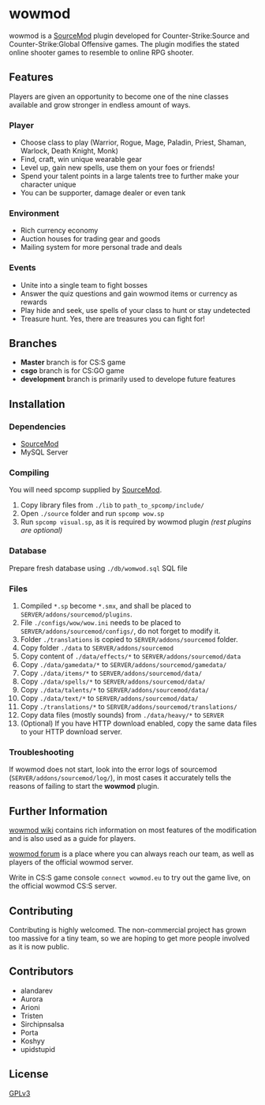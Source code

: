 wowmod
======
wowmod is a [SourceMod] plugin developed for Counter-Strike:Source and Counter-Strike:Global Offensive games.
The plugin modifies the stated online shooter games to resemble to online RPG shooter.

## Features
Players are given an opportunity to become one of the nine classes available and grow stronger in endless amount of ways.

### Player

* Choose class to play (Warrior, Rogue, Mage, Paladin, Priest, Shaman, Warlock, Death Knight, Monk)
* Find, craft, win unique wearable gear
* Level up, gain new spells, use them on your foes or friends!
* Spend your talent points in a large talents tree to further make your character unique
* You can be supporter, damage dealer or even tank

### Environment

* Rich currency economy
* Auction houses for trading gear and goods
* Mailing system for more personal trade and deals

### Events

* Unite into a single team to fight bosses
* Answer the quiz questions and gain wowmod items or currency as rewards
* Play hide and seek, use spells of your class to hunt or stay undetected
* Treasure hunt. Yes, there are treasures you can fight for!

## Branches
* **Master** branch is for CS:S game
* **csgo** branch is for CS:GO game
* **development** branch is primarily used to develope future features

## Installation

### Dependencies
* [SourceMod]
* MySQL Server

### Compiling
You will need spcomp supplied by [SourceMod].

1. Copy library files from `./lib` to `path_to_spcomp/include/`
2. Open `./source` folder and run `spcomp wow.sp`
3. Run `spcomp visual.sp`, as it is required by wowmod plugin
*(rest plugins are optional)*

### Database
Prepare fresh database using `./db/womwod.sql` SQL file

### Files
1. Compiled `*.sp` become `*.smx`, and shall be placed to `SERVER/addons/sourcemod/plugins`.
2. File `./configs/wow/wow.ini` needs to be placed to `SERVER/addons/sourcemod/configs/`, do not forget to modify it.
3. Folder `./translations` is copied to `SERVER/addons/sourcemod` folder.
4. Copy folder `./data` to `SERVER/addons/sourcemod`
5. Copy content of `./data/effects/*` to `SERVER/addons/sourcemod/data`
6. Copy `./data/gamedata/*` to `SERVER/addons/sourcemod/gamedata/`
7. Copy `./data/items/*` to `SERVER/addons/sourcemod/data/`
8. Copy `./data/spells/*` to `SERVER/addons/sourcemod/data/`
8. Copy `./data/talents/*` to `SERVER/addons/sourcemod/data/`
8. Copy `./data/text/*` to `SERVER/addons/sourcemod/data/`
9. Copy `./translations/*` to `SERVER/addons/sourcemod/translations/`
10. Copy data files (mostly sounds) from `./data/heavy/*` to `SERVER`
11. (Optional) If you have HTTP download enabled, copy the same data files to your HTTP download server.

### Troubleshooting
If wowmod does not start, look into the error logs of sourcemod (`SERVER/addons/sourcemod/log/`), in most cases it accurately tells the reasons of failing to start the **wowmod** plugin.

## Further Information
[wowmod wiki] contains rich information on most features of the modification and is also used as a guide for players.

[wowmod forum] is a place where you can always reach our team, as well as players of the official wowmod server.

Write in CS:S game console `connect wowmod.eu` to try out the game live, on the official wowmod CS:S server.

## Contributing
Contributing is highly welcomed. The non-commercial project has grown too massive for a tiny team, so we are hoping to get more people involved as it is now public.

## Contributors
* alandarev
* Aurora
* Arioni
* Tristen
* Sirchipnsalsa
* Porta
* Koshyy
* upidstupid

## License
[GPLv3]


[GPLv3]:LICENSE
[SourceMod]:http://www.sourcemod.net
[wowmod wiki]:http://wiki.wowmod.eu
[wowmod forum]:http://wowmod.eu
